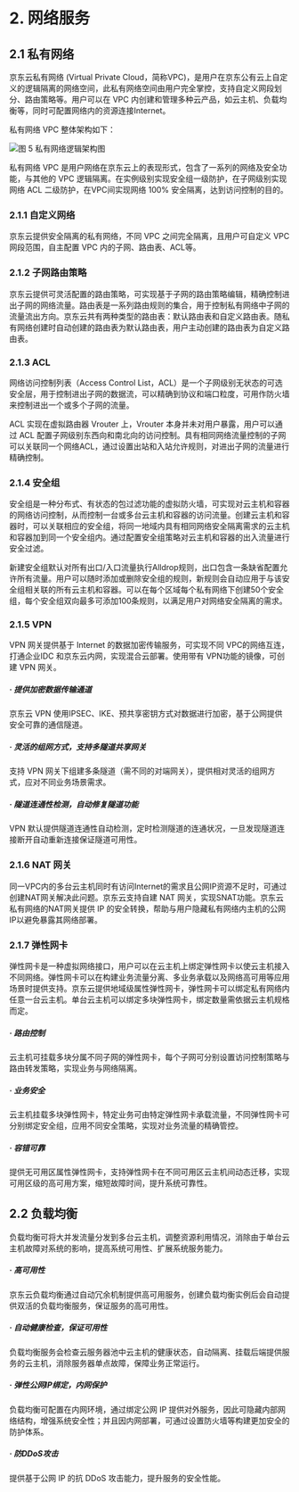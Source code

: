 # 2. 网络服务
      
## 2.1 私有网络

京东云私有网络 (Virtual Private Cloud，简称VPC)，是用户在京东公有云上自定义的逻辑隔离的网络空间，此私有网络空间由用户完全掌控，支持自定义网段划分、路由策略等。用户可以在 VPC 内创建和管理多种云产品，如云主机、负载均衡等，同时可配置网络内的资源连接Internet。

私有网络 VPC 整体架构如下：

![图 5 私有网络逻辑架构图](https://github.com/jdcloudcom/cn/blob/edit/image/Security-Information/vpc.jpg)

私有网络 VPC 是用户网络在京东云上的表现形式，包含了一系列的网络及安全功能，与其他的 VPC 逻辑隔离。在实例级别实现安全组一级防护，在子网级别实现网络 ACL 二级防护，在VPC间实现网络 100% 安全隔离，达到访问控制的目的。

### 2.1.1 自定义网络

京东云提供安全隔离的私有网络，不同 VPC 之间完全隔离，且用户可自定义 VPC网段范围，自主配置 VPC 内的子网、路由表、ACL等。

### 2.1.2 子网路由策略

京东云提供可灵活配置的路由策略，可实现基于子网的路由策略编辑，精确控制进出子网的网络流量。路由表是一系列路由规则的集合，用于控制私有网络中子网的流量流出方向。京东云共有两种类型的路由表：默认路由表和自定义路由表。随私有网络创建时自动创建的路由表为默认路由表，用户主动创建的路由表为自定义路由表。

### 2.1.3 ACL

网络访问控制列表（Access Control List，ACL）是一个子网级别无状态的可选安全层，用于控制进出子网的数据流，可以精确到协议和端口粒度，可用作防火墙来控制进出一个或多个子网的流量。

ACL 实现在虚拟路由器 Vrouter 上，Vrouter 本身并未对用户暴露，用户可以通过 ACL 配置子网级别东西向和南北向的访问控制。具有相同网络流量控制的子网可以关联同一个网络ACL，通过设置出站和入站允许规则，对进出子网的流量进行精确控制。

### 2.1.4 安全组

安全组是一种分布式、有状态的包过滤功能的虚拟防火墙，可实现对云主机和容器的网络访问控制，从而控制一台或多台云主机和容器的访问流量。创建云主机和容器时，可以关联相应的安全组，将同一地域内具有相同网络安全隔离需求的云主机和容器加到同一个安全组内。通过配置安全组策略对云主机和容器的出入流量进行安全过滤。

新建安全组默认对所有出口/入口流量执行Alldrop规则，出口包含一条缺省配置允许所有流量。用户可以随时添加或删除安全组的规则，新规则会自动应用于与该安全组相关联的所有云主机和容器。可以在每个区域每个私有网络下创建50个安全组，每个安全组双向最多可添加100条规则，以满足用户对网络安全隔离的需求。

### 2.1.5 VPN

VPN 网关提供基于 Internet 的数据加密传输服务，可实现不同 VPC的网络互连，打通企业IDC 和京东云内网，实现混合云部署。使用带有 VPN功能的镜像，可创建 VPN 网关。

##### · 提供加密数据传输通道

京东云 VPN 使用IPSEC、IKE、预共享密钥方式对数据进行加密，基于公网提供安全可靠的通信隧道。

##### · 灵活的组网方式，支持多隧道共享网关

支持 VPN 网关下组建多条隧道（需不同的对端网关），提供相对灵活的组网方式，应对不同业务场景需求。

##### · 隧道连通性检测，自动修复隧道功能

VPN 默认提供隧道连通性自动检测，定时检测隧道的连通状况，一旦发现隧道连接断开自动重新连接保证隧道可用性。

### 2.1.6 NAT 网关

同一VPC内的多台云主机同时有访问Internet的需求且公网IP资源不足时，可通过创建NAT网关解决此问题。京东云支持自建 NAT 网关，实现SNAT功能。京东云私有网络的NAT网关提供 IP 的安全转换，帮助与用户隐藏私有网络内主机的公网 IP以避免暴露其网络部署。

### 2.1.7 弹性网卡

弹性网卡是一种虚拟网络接口，用户可以在云主机上绑定弹性网卡以使云主机接入不同网络。弹性网卡可以在构建业务流量分离、多业务承载以及网络高可用等应用场景时提供支持。京东云提供地域级属性弹性网卡，弹性网卡可以绑定私有网络内任意一台云主机。单台云主机可以绑定多块弹性网卡，绑定数量需依据云主机规格而定。

##### · 路由控制

云主机可挂载多块分属不同子网的弹性网卡，每个子网可分别设置访问控制策略与路由转发策略，实现业务与网络隔离。

##### · 业务安全

云主机挂载多块弹性网卡，特定业务可由特定弹性网卡承载流量，不同弹性网卡可分别绑定安全组，应用不同安全策略，实现对业务流量的精确管控。

##### · 容错可靠

提供无可用区属性弹性网卡，支持弹性网卡在不同可用区云主机间动态迁移，实现可用区级的高可用方案，缩短故障时间，提升系统可靠性。

## 2.2 负载均衡

负载均衡可将大并发流量分发到多台云主机，调整资源利用情况，消除由于单台云主机故障对系统的影响，提高系统可用性、扩展系统服务能力。

##### · 高可用性

京东云负载均衡通过自动冗余机制提供高可用服务，创建负载均衡实例后会自动提供双活的负载均衡服务，保证服务的高可用性。

##### · 自动健康检查，保证可用性

负载均衡服务会检查云服务器池中云主机的健康状态，自动隔离、挂载后端提供服务的云主机，消除服务器单点故障，保障业务正常运行。

##### ·  弹性公网IP绑定，内网保护

负载均衡可配置在内网环境，通过绑定公网 IP 提供对外服务，因此可隐藏内部网络结构，增强系统安全性；并且因内网部署，可通过设置防火墙等构建更加安全的防护体系。

##### · 防DDoS攻击

提供基于公网 IP 的抗 DDoS 攻击能力，提升服务的安全性能。
